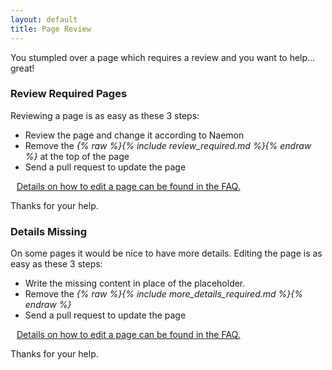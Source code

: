 ```yaml
---
layout: default
title: Page Review
---
```


You stumpled over a page which requires a review and you want to help... great!

### Review Required Pages

Reviewing a page is as easy as these 3 steps:

 - Review the page and change it according to Naemon
 - Remove the <i>{% raw %}{% include review_required.md %}{% endraw %}</i> at the top of the page
 - Send a pull request to update the page

<div class="alert alert-info" style="margin: 10px;"><i class="glyphicon glyphicon-info-sign"></i> <a href="/documentation/faq/#documentation">Details on how to edit a page can be found in the FAQ.</a></div>

Thanks for your help.



<a name="details_missing"></a>

### Details Missing

On some pages it would be nice to have more details.
Editing the page is as easy as these 3 steps:

 - Write the missing content in place of the placeholder.
 - Remove the <i>{% raw %}{% include more_details_required.md %}{% endraw %}</i>
 - Send a pull request to update the page

<div class="alert alert-info" style="margin: 10px;"><i class="glyphicon glyphicon-info-sign"></i> <a href="/documentation/faq/#documentation">Details on how to edit a page can be found in the FAQ.</a></div>

Thanks for your help.